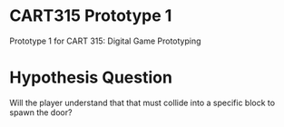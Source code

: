 # CART315 Prototype 1
Prototype 1 for CART 315: Digital Game Prototyping

# Hypothesis Question
Will the player understand that that must collide into a specific block to spawn the door?
